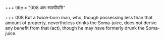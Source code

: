 +++
title = "008 अतः स्वल्पीयसि"

+++
008	But a twice-born man, who, though possessing less than that amount of property, nevertheless drinks the Soma-juice, does not derive any benefit from that (act), though he may have formerly drunk the Soma-juice.